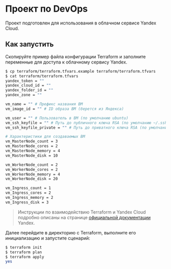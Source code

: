 # Проект по DevOps

Проект подготовлен для использования в облачном сервисе Yandex Cloud.

## Как запустить

Скопируйте пример файла конфигурации Terraform и заполните переменные для доступа к облачному сервису Yandex.

```bash
$ cp terraform/terraform.tfvars.example terraform/terraform.tfvars
$ cat terraform/terraform.tfvars
yandex_token = ""
yandex_cloud_id = ""
yandex_folder_id = ""
yandex_zone = ""

vm_name = "" # Префикс названия ВМ
vm_image_id = "" # ID образа ВМ (берется из Яндекса)

vm_user = "" # Пользователь в ВМ (по умолчанию ubuntu)
vm_ssh_keyfile = "" # Путь до публичного ключа RSA (по умолчанию ~/.ssh/id_rsa.pub)
vm_ssh_keyfile_private = "" # Путь до приватного ключа RSA (по умолчанию ~/.ssh/id_rsa)

# Характеристики для создаваемых ВМ
vm_MasterNode_count = 3
vm_MasterNode_cores = 2
vm_MasterNode_memory = 4
vm_MasterNode_disk = 10

vm_WorkerNode_count = 2
vm_WorkerNode_cores = 2
vm_WorkerNode_memory = 4
vm_WorkerNode_disk = 20

vm_Ingress_count = 1
vm_Ingress_cores = 2
vm_Ingress_memory = 2
vm_Ingress_disk = 3
```

> Инструкции по взаимодействию Terraform и Yandex Cloud подробно описаны на странице [официальной документации](https://cloud.yandex.ru/docs/solutions/infrastructure-management/terraform-quickstart) Yandex.

Далее перейдите в директорию с Terraform, выполните его инициализацию и запустите сценарий:

```bash
$ terraform init
$ terraform plan
$ terraform apply
yes
```
